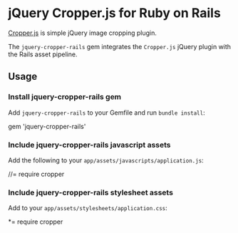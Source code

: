 # jQuery Cropper.js for Ruby on Rails

[Cropper.js](https://github.com/fengyuanchen/cropper) is simple jQuery image cropping plugin.

The `jquery-cropper-rails` gem integrates the `Cropper.js` jQuery plugin with the Rails asset pipeline.

## Usage

### Install jquery-cropper-rails gem

Add `jquery-cropper-rails` to your Gemfile and run `bundle install`:

  gem 'jquery-cropper-rails'

### Include jquery-cropper-rails javascript assets

Add the following to your `app/assets/javascripts/application.js`:

  //= require cropper

### Include jquery-cropper-rails stylesheet assets

Add to your `app/assets/stylesheets/application.css`:

  *= require cropper
